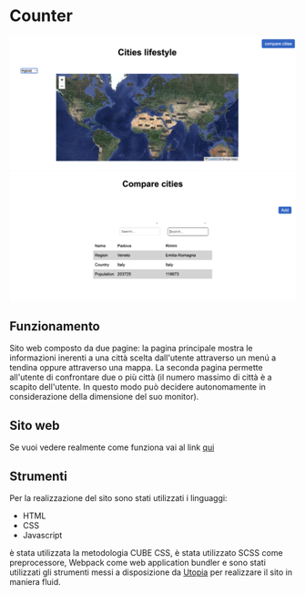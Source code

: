 # Counter

![lifestyle](./src/assets/images/Screenshot2.png 'main page')
![compare lifestyle](./src/assets/images/Screenshot1.png 'compare')

## Funzionamento

Sito web composto da due pagine: la pagina principale mostra le informazioni inerenti a una città scelta dall'utente attraverso un menú a tendina oppure attraverso una mappa.
La seconda pagina permette all'utente di confrontare due o più città (il numero massimo di città è a scapito dell'utente. In questo modo può decidere autonomamente in considerazione della dimensione del suo monitor).

## Sito web

Se vuoi vedere realmente come funziona vai al link [qui](https://fachinmax.github.io/city-lifestyle)

## Strumenti

Per la realizzazione del sito sono stati utilizzati i linguaggi:

-   HTML
-   CSS
-   Javascript

è stata utilizzata la metodologia CUBE CSS, è stata utilizzato SCSS come preprocessore, Webpack come web application bundler e sono stati utilizzati gli strumenti messi a disposizione da [Utopia](https://utopia.fyi/) per realizzare il sito in maniera fluid.
